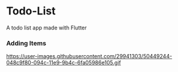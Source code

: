 # Todo-List
A todo list app made with Flutter

### Adding Items
https://user-images.githubusercontent.com/29941303/50449244-048c9f80-094c-11e9-9b4c-6fa05986e105.gif
